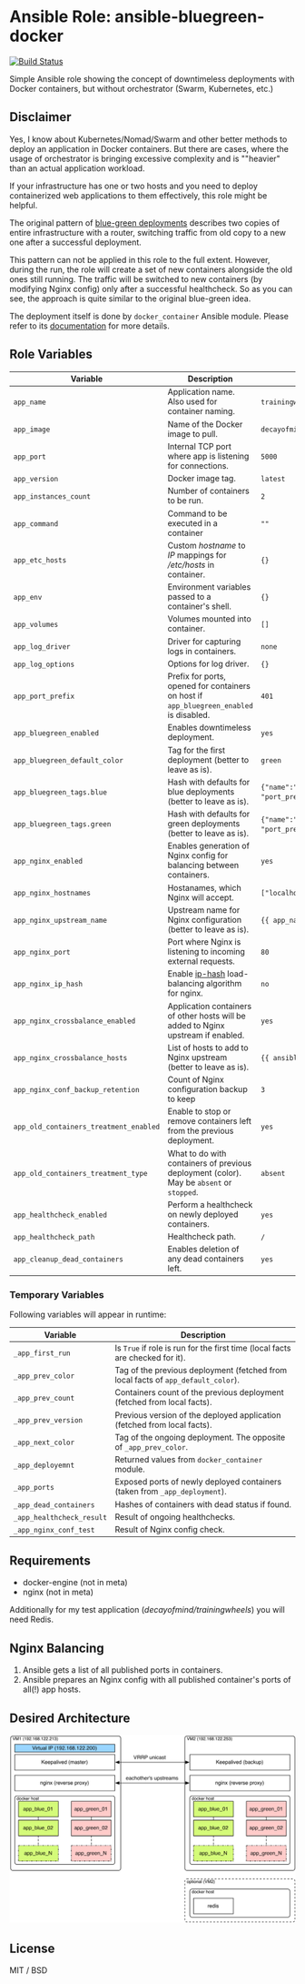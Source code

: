 # Ansible Role: ansible-bluegreen-docker

[![Build Status](https://travis-ci.org/decayofmind/ansible-bluegreen-docker.svg?branch=master)](https://travis-ci.org/decayofmind/ansible-bluegreen-docker)

Simple Ansible role showing the concept of downtimeless deployments with Docker containers, but without orchestrator (Swarm, Kubernetes, etc.)

## Disclaimer

Yes, I know about Kubernetes/Nomad/Swarm and other better methods to deploy an application in Docker containers.
But there are cases, where the usage of orchestrator is bringing excessive complexity and is ""heavier" than an actual application workload.

If your infrastructure has one or two hosts and you need to deploy containerized web applications to them effectively,
this role might be helpful.


The original pattern of [blue-green deployments](http://martinfowler.com/bliki/BlueGreenDeployment.html) describes two copies
of entire infrastructure with a router, switching traffic from old copy to a new one after a successful deployment.

This pattern can not be applied in this role to the full extent. However, during the run, the role will create a set of new containers alongside
the old ones still running. The traffic will be switched to new containers (by modifying Nginx config) only after a successful healthcheck.
So as you can see, the approach is quite similar to the original blue-green idea.


The deployment itself is done by `docker_container` Ansible module.
Please refer to its [documentation](https://docs.ansible.com/ansible/latest/modules/docker_container_module.html) for more details.


## Role Variables

| Variable                               | Description                                                                                                                          | Default                                |
| ---                                    | ---                                                                                                                                  | ---                                    |
| `app_name`                             | Application name. Also used for container naming.                                                                                    | `trainingwheels`                       |
| `app_image`                            | Name of the Docker image to pull.                                                                                                    | `decayofmind/trainingwheels`           |
| `app_port`                             | Internal TCP port where app is listening for connections.                                                                            | `5000`                                 |
| `app_version`                          | Docker image tag.                                                                                                                    | `latest`                               |
| `app_instances_count`                  | Number of containers to be run.                                                                                                      | `2`                                    |
| `app_command`                          | Command to be executed in a container                                                                                                | `""`                                   |
| `app_etc_hosts`                        | Custom _hostname_ to _IP_ mappings for _/etc/hosts_ in container.                                                                    | `{}`                                   |
| `app_env`                              | Environment variables passed to a container's shell.                                                                                 | `{}`                                   |
| `app_volumes`                          | Volumes mounted into container.                                                                                                      | `[]`                                   |
| `app_log_driver`                       | Driver for capturing logs in containers.                                                                                             | `none`                                 |
| `app_log_options`                      | Options for log driver.                                                                                                              | `{}`                                   |
| `app_port_prefix`                      | Prefix for ports, opened for containers on host if `app_bluegreen_enabled` is disabled.                                              | `401`                                  |
| `app_bluegreen_enabled`                | Enables downtimeless deployment.                                                                                                     | `yes`                                  |
| `app_bluegreen_default_color`          | Tag for the first deployment (better to leave as is).                                                                                | `green`                                |
| `app_bluegreen_tags.blue`              | Hash with defaults for blue deployments (better to leave as is).                                                                     | `{"name":"blue", "port_prefix": 402}`  |
| `app_bluegreen_tags.green`             | Hash with defaults for green deployments (better to leave as is).                                                                    | `{"name":"green", "port_prefix": 407}` |
| `app_nginx_enabled`                    | Enables generation of Nginx config for balancing between containers.                                                                 | `yes`                                  |
| `app_nginx_hostnames`                  | Hostanames, which Nginx will accept.                                                                                                 | `["localhost"]`                        |
| `app_nginx_upstream_name`              | Upstream name for Nginx configuration (better to leave as is).                                                                       | `{{ app_name }}`                       |
| `app_nginx_port`                       | Port where Nginx is listening to incoming external requests.                                                                         | `80`                                   |
| `app_nginx_ip_hash`                    | Enable [ip-hash](http://nginx.org/en/docs/http/load_balancing.html#nginx_load_balancing_methods) load-balancing algorithm for nginx. | `no`                                   |
| `app_nginx_crossbalance_enabled`       | Application containers of other hosts will be added to Nginx upstream if enabled.                                                    | `yes`                                  |
| `app_nginx_crossbalance_hosts`         | List of hosts to add to Nginx upstream (better to leave as is).                                                                      | `{{ ansible_play_hosts }}`             |
| `app_nginx_conf_backup_retention`      | Count of Nginx configuration backup to keep                                                                                          | `3`                                    |
| `app_old_containers_treatment_enabled` | Enable to stop or remove containers left from the previous deployment.                                                               | `yes`                                  |
| `app_old_containers_treatment_type`    | What to do with containers of previous deployment (color). May be `absent` or `stopped`.                                             | `absent`                               |
| `app_healthcheck_enabled`              | Perform a healthcheck on newly deployed containers.                                                                                  | `yes`                                  |
| `app_healthcheck_path`                 | Healthcheck path.                                                                                                                    | `/`                                    |
| `app_cleanup_dead_containers`          | Enables deletion of any dead containers left.                                                                                        | `yes`                                  |


### Temporary Variables

Following variables will appear in runtime:

| Variable                  | Description                                                                       |
| ---                       | ---                                                                               |
| `_app_first_run`          | Is `True` if role is run for the first time (local facts are checked for it).     |
| `_app_prev_color`         | Tag of the previous deployment (fetched from local facts of `app_default_color`). |
| `_app_prev_count`         | Containers count of the previous deployment (fetched from local facts).           |
| `_app_prev_version`       | Previous version of the deployed application (fetched from local facts).          |
| `_app_next_color`         | Tag of the ongoing deployment. The opposite of `_app_prev_color`.                 |
| `_app_deployemnt`         | Returned values from `docker_container` module.                                   |
| `_app_ports`              | Exposed ports of newly deployed containers (taken from `_app_deployment`).        |
| `_app_dead_containers`    | Hashes of containers with dead status if found.                                   |
| `_app_healthcheck_result` | Result of ongoing healthchecks.                                                   |
| `_app_nginx_conf_test`    | Result of Nginx config check.                                                     |


## Requirements

* docker-engine (not in meta)
* nginx (not in meta)

Additionally for my test application (_decayofmind/trainingwheels_) you will need Redis.


## Nginx Balancing

1. Ansible gets a list of all published ports in containers.
2. Ansible prepares an Nginx config with all published container's ports of all(!) app hosts.


## Desired Architecture
![architecture diagram](docs/architecture.png)


## License

MIT / BSD
